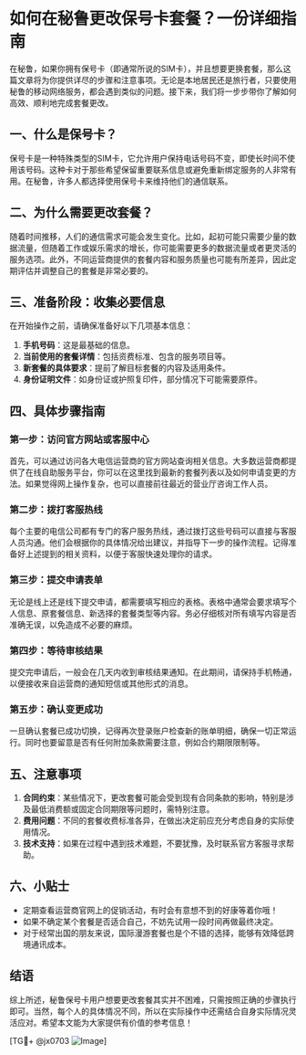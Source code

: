 # 如何在秘鲁更改保号卡套餐？一份详细指南

在秘鲁，如果你拥有保号卡（即通常所说的SIM卡），并且想要更换套餐，那么这篇文章将为你提供详尽的步骤和注意事项。无论是本地居民还是旅行者，只要使用秘鲁的移动网络服务，都会遇到类似的问题。接下来，我们将一步步带你了解如何高效、顺利地完成套餐更改。

## 一、什么是保号卡？

保号卡是一种特殊类型的SIM卡，它允许用户保持电话号码不变，即使长时间不使用该号码。这种卡对于那些希望保留重要联系信息或避免重新绑定服务的人非常有用。在秘鲁，许多人都选择使用保号卡来维持他们的通信联系。

## 二、为什么需要更改套餐？

随着时间推移，人们的通信需求可能会发生变化。比如，起初可能只需要少量的数据流量，但随着工作或娱乐需求的增长，你可能需要更多的数据流量或者更灵活的服务选项。此外，不同运营商提供的套餐内容和服务质量也可能有所差异，因此定期评估并调整自己的套餐是非常必要的。

## 三、准备阶段：收集必要信息

在开始操作之前，请确保准备好以下几项基本信息：
1. **手机号码**：这是最基础的信息。
2. **当前使用的套餐详情**：包括资费标准、包含的服务项目等。
3. **新套餐的具体要求**：提前了解目标套餐的内容及适用条件。
4. **身份证明文件**：如身份证或护照复印件，部分情况下可能需要原件。

## 四、具体步骤指南

### 第一步：访问官方网站或客服中心
首先，可以通过访问各大电信运营商的官方网站查询相关信息。大多数运营商都提供了在线自助服务平台，你可以在这里找到最新的套餐列表以及如何申请变更的方法。如果觉得网上操作复杂，也可以直接前往最近的营业厅咨询工作人员。

### 第二步：拨打客服热线
每个主要的电信公司都有专门的客户服务热线，通过拨打这些号码可以直接与客服人员沟通。他们会根据你的具体情况给出建议，并指导下一步的操作流程。记得准备好上述提到的相关资料，以便于客服快速处理你的请求。

### 第三步：提交申请表单
无论是线上还是线下提交申请，都需要填写相应的表格。表格中通常会要求填写个人信息、原套餐信息、新选择的套餐类型等内容。务必仔细核对所有填写内容是否准确无误，以免造成不必要的麻烦。

### 第四步：等待审核结果
提交完申请后，一般会在几天内收到审核结果通知。在此期间，请保持手机畅通，以便接收来自运营商的通知短信或其他形式的消息。

### 第五步：确认变更成功
一旦确认套餐已成功切换，记得再次登录账户检查新的账单明细，确保一切正常运行。同时也要留意是否有任何附加条款需要注意，例如合约期限限制等。

## 五、注意事项

1. **合同约束**：某些情况下，更改套餐可能会受到现有合同条款的影响，特别是涉及最低消费额或固定合同期限等问题时，需特别注意。
2. **费用问题**：不同的套餐收费标准各异，在做出决定前应充分考虑自身的实际使用情况。
3. **技术支持**：如果在过程中遇到技术难题，不要犹豫，及时联系官方客服寻求帮助。

## 六、小贴士

- 定期查看运营商官网上的促销活动，有时会有意想不到的好康等着你哦！
- 如果不确定某个套餐是否适合自己，不妨先试用一段时间再做最终决定。
- 对于经常出国的朋友来说，国际漫游套餐也是个不错的选择，能够有效降低跨境通讯成本。

## 结语

综上所述，秘鲁保号卡用户想要更改套餐其实并不困难，只需按照正确的步骤执行即可。当然，每个人的具体情况不同，所以在实际操作中还需结合自身实际情况灵活应对。希望本文能为大家提供有价值的参考信息！

[TG💪+ @jx0703 ![Image](https://github.com/user-attachments/assets/dbca1d08-cadb-493c-b0ec-ad6f7a83f270)]
